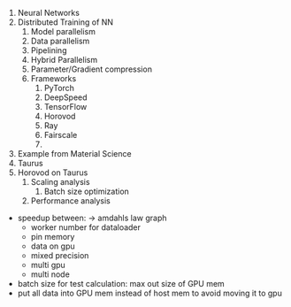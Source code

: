 1. Neural Networks
2. Distributed Training of NN
    1. Model parallelism
    2. Data parallelism
    3. Pipelining
    4. Hybrid Parallelism
    5. Parameter/Gradient compression
    6. Frameworks
       1. PyTorch
       2. DeepSpeed
       3. TensorFlow
       4. Horovod
       5. Ray
       6. Fairscale
       7. 
3. Example from Material Science
4. Taurus
5. Horovod on Taurus
   1. Scaling analysis
      1. Batch size optimization
   2. Performance analysis

* speedup between: -> amdahls law graph
  * worker number for dataloader
  * pin memory
  * data on gpu
  * mixed precision
  * multi gpu
  * multi node
* batch size for test calculation: max out size of GPU mem
* put all data into GPU mem instead of host mem to avoid moving it to gpu